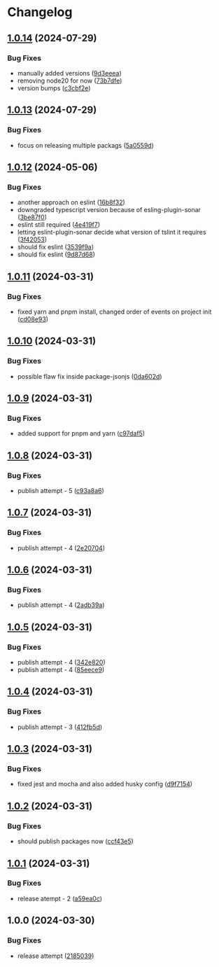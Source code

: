 # Changelog

## [1.0.14](https://github.com/templ-project/create/compare/create-v1.0.13...create-v1.0.14) (2024-07-29)


### Bug Fixes

* manually added versions ([9d3eeea](https://github.com/templ-project/create/commit/9d3eeea9d3e66e6aa332e8d120cc4044a5426c93))
* removing node20 for now ([73b7dfe](https://github.com/templ-project/create/commit/73b7dfee0df1b470102c37b95fac0eb67eb0d6f2))
* version bumps ([c3cbf2e](https://github.com/templ-project/create/commit/c3cbf2e08f0f826a62d9ef2a7238102c316ee869))

## [1.0.13](https://github.com/templ-project/create/compare/create-v1.0.12...create-v1.0.13) (2024-07-29)


### Bug Fixes

* focus on releasing multiple packags ([5a0559d](https://github.com/templ-project/create/commit/5a0559db68659c03f9d55f7d136ca11fdfad7586))

## [1.0.12](https://github.com/templ-project/create/compare/create-v1.0.11...create-v1.0.12) (2024-05-06)


### Bug Fixes

* another approach on eslint ([16b8f32](https://github.com/templ-project/create/commit/16b8f32095ef20e14ce1fcd52c642f12dc525779))
* downgraded typescript version because of esling-plugin-sonar ([3be87f0](https://github.com/templ-project/create/commit/3be87f0cf28117d1c5e189f904d68d143cd050a4))
* eslint still required ([4e419f7](https://github.com/templ-project/create/commit/4e419f73f18d5dcf4e687b2b8afc8acff50e2317))
* letting eslint-plugin-sonar decide what version of tslint it requires ([3f42053](https://github.com/templ-project/create/commit/3f420533f5458c7183ae34c0c5197d7ea3a74581))
* should fix eslint ([3539f9a](https://github.com/templ-project/create/commit/3539f9ab7b427e89e2f3e4a8a17885c81d6bd2b3))
* should fix eslint ([9d87d68](https://github.com/templ-project/create/commit/9d87d685c6811ca7753affc1e603cb0acb3e9ca5))

## [1.0.11](https://github.com/templ-project/create/compare/create-v1.0.10...create-v1.0.11) (2024-03-31)


### Bug Fixes

* fixed yarn and pnpm install, changed order of events on project init ([cd08e93](https://github.com/templ-project/create/commit/cd08e934a181b7d1530ef84d7bfca292b162ffe9))

## [1.0.10](https://github.com/templ-project/create/compare/create-v1.0.9...create-v1.0.10) (2024-03-31)


### Bug Fixes

* possible flaw fix inside package-jsonjs ([0da602d](https://github.com/templ-project/create/commit/0da602d7923295d680937dcc0fca839a06ed35d1))

## [1.0.9](https://github.com/templ-project/create/compare/create-v1.0.8...create-v1.0.9) (2024-03-31)


### Bug Fixes

* added support for pnpm and yarn ([c97daf5](https://github.com/templ-project/create/commit/c97daf5daa7f8a522a75aa1fe62a5e1d26ea7842))

## [1.0.8](https://github.com/templ-project/create/compare/create-v1.0.7...create-v1.0.8) (2024-03-31)


### Bug Fixes

* publish attempt - 5 ([c93a8a6](https://github.com/templ-project/create/commit/c93a8a63e67c8c165f051c7b46749fb9fb13ff34))

## [1.0.7](https://github.com/templ-project/create/compare/create-v1.0.6...create-v1.0.7) (2024-03-31)


### Bug Fixes

* publish attempt - 4 ([2e20704](https://github.com/templ-project/create/commit/2e207044d36598409a9d7b51f212904c70fce5ce))

## [1.0.6](https://github.com/templ-project/create/compare/create-v1.0.5...create-v1.0.6) (2024-03-31)


### Bug Fixes

* publish attempt - 4 ([2adb39a](https://github.com/templ-project/create/commit/2adb39a7d250062f588885f791cd974764d8da21))

## [1.0.5](https://github.com/templ-project/create/compare/create-v1.0.4...create-v1.0.5) (2024-03-31)


### Bug Fixes

* publish attempt - 4 ([342e820](https://github.com/templ-project/create/commit/342e82097888b622f4f52e32cad542f7f48f6b7b))
* publish attempt - 4 ([85eece9](https://github.com/templ-project/create/commit/85eece9635d4735c4c8e8ba429ce13fd07428e8e))

## [1.0.4](https://github.com/templ-project/create/compare/create-v1.0.3...create-v1.0.4) (2024-03-31)


### Bug Fixes

* publish attempt - 3 ([412fb5d](https://github.com/templ-project/create/commit/412fb5d7b955a2afa88d54f472a54eb5b4a6dd5a))

## [1.0.3](https://github.com/templ-project/create/compare/create-v1.0.2...create-v1.0.3) (2024-03-31)


### Bug Fixes

* fixed jest and mocha and also added husky config ([d9f7154](https://github.com/templ-project/create/commit/d9f7154d7b1bc8f92a090b939b8aa4acd97536cb))

## [1.0.2](https://github.com/templ-project/create/compare/create-v1.0.1...create-v1.0.2) (2024-03-31)


### Bug Fixes

* should publish packages now ([ccf43e5](https://github.com/templ-project/create/commit/ccf43e5a436d09eb346bdd5b2f2db28c0075efbc))

## [1.0.1](https://github.com/templ-project/create/compare/create-v1.0.0...create-v1.0.1) (2024-03-31)


### Bug Fixes

* release atempt - 2 ([a59ea0c](https://github.com/templ-project/create/commit/a59ea0c6b9c11a2d109f454f9209a4fd3c03fbe1))

## 1.0.0 (2024-03-30)


### Bug Fixes

* release attempt ([2185039](https://github.com/templ-project/create/commit/21850397fc974c31712acf5857c003afb9d794a5))
